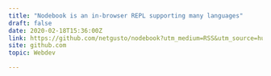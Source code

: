 ```yaml
---
title: "Nodebook is an in-browser REPL supporting many languages"
draft: false
date: 2020-02-18T15:36:00Z
link: https://github.com/netgusto/nodebook?utm_medium=RSS&utm_source=hune
site: github.com
topic: Webdev  

---
```

